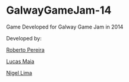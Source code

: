 # GalwayGameJam-14
Game Developed for Galway  Game Jam in 2014

Developed by: 

[Roberto Pereira](http://buscatextual.cnpq.br/buscatextual/visualizacv.do?id=K8743998Y2)

[Lucas Maia](http://lattes.cnpq.br/5424065137968754)

[Nigel Lima](http://lattes.cnpq.br/9238795942595663)
